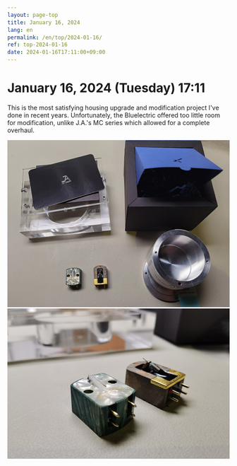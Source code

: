 ```yaml
---
layout: page-top
title: January 16, 2024
lang: en
permalink: /en/top/2024-01-16/
ref: top-2024-01-16
date: 2024-01-16T17:11:00+09:00
---
```



# January 16, 2024 (Tuesday) 17:11

This is the most satisfying housing upgrade and modification project I've done in recent years. Unfortunately, the Bluelectric offered too little room for modification, unlike J.A.'s MC series which allowed for a complete overhaul.

![1](/assets/top/2024-01-16/1.jpg)
![2](/assets/top/2024-01-16/2.jpg)
